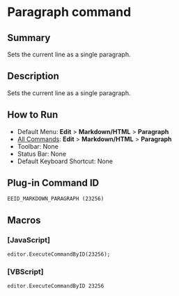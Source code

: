 # Paragraph command

## Summary

Sets the current line as a single paragraph.

## Description

Sets the current line as a single paragraph.

## How to Run

- Default Menu: **Edit** \> **Markdown/HTML** \> **Paragraph**
- [All Commands](../tools/all_commands): **Edit** \> **Markdown/HTML** \> **Paragraph**
- Toolbar: None
- Status Bar: None
- Default Keyboard Shortcut: None

## Plug-in Command ID

```
EEID_MARKDOWN_PARAGRAPH (23256)```

## Macros

### \[JavaScript\]

```
editor.ExecuteCommandByID(23256);
```

### \[VBScript\]

```
editor.ExecuteCommandByID 23256
```
